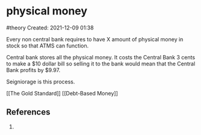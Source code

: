 # physical money
#theory
Created: 2021-12-09 01:38

Every non central bank requires to have X amount of physical money in stock so that ATMS can function. 

Central bank stores all the physical money. It costs the Central Bank 3 cents to make a $10 dollar bill so selling it to the bank would mean that the Central Bank profits by $9.97.

Seigniorage is this process. 

[[The Gold Standard]]
[[Debt-Based Money]]

## References
1. 